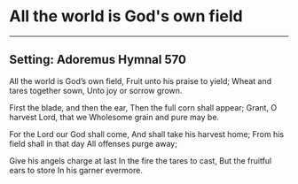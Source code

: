 # All the world is God's own field

***

## Setting: Adoremus Hymnal 570

All the world is God’s own field,
Fruit unto his praise to yield;
Wheat and tares together sown,
Unto joy or sorrow grown.

First the blade, and then the ear,
Then the full corn shall appear;
Grant, O harvest Lord, that we 
Wholesome grain and pure may be.

For the Lord our God shall come,
And shall take his harvest home;
From his field shall in that day
All offenses purge away;

Give his angels charge at last
In the fire the tares to cast,
But the fruitful ears to store
In his garner evermore.